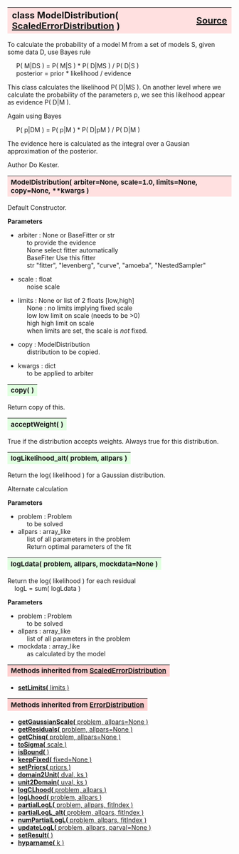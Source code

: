 ---
---
<br><br>

<a name="ModelDistribution"></a>
<table><thead style="background-color:#FFE0E0; width:100%; font-size:20px"><tr><th style="text-align:left">
<strong>class ModelDistribution(</strong> <a href="./ScaledErrorDistribution.html">ScaledErrorDistribution</a> )</th><th style="text-align:right"><a href=https://github.com/dokester/BayesicFitting/blob/master/BayesicFitting/source/ModelDistribution.py target=_blank>Source</a></th></tr></thead></table>

To calculate the probability of a model M from a set of models S,
given some data D, use Bayes rule

&nbsp;&nbsp;&nbsp;&nbsp; P( M|DS ) = P( M|S ) * P( D|MS ) / P( D|S )
<br>&nbsp;&nbsp;&nbsp;&nbsp; posterior = prior   * likelihood / evidence

This class calculates the likelihood P( D|MS ).
On another level where we calculate the probability of the
parameters p, we see this likelhood appear as evidence P( D|M ).

Again using Bayes 

&nbsp;&nbsp;&nbsp;&nbsp; P( p|DM ) = P( p|M ) * P( D|pM ) / P( D|M )

The evidence here is calculated as the integral over a Gausian
approximation of the posterior.

Author       Do Kester.


<a name="ModelDistribution"></a>
<table><thead style="background-color:#FFE0E0; width:100%; font-size:15px"><tr><th style="text-align:left">
<strong>ModelDistribution(</strong> arbiter=None, scale=1.0, limits=None,
 copy=None, **kwargs )
</th></tr></thead></table>

Default Constructor.

<b>Parameters</b>

* arbiter  :  None or BaseFitter or str
<br>&nbsp;&nbsp;&nbsp;&nbsp; to provide the evidence
<br>&nbsp;&nbsp;&nbsp;&nbsp; None    select fitter automatically
<br>&nbsp;&nbsp;&nbsp;&nbsp; BaseFiter   Use this fitter
<br>&nbsp;&nbsp;&nbsp;&nbsp; str     "fitter", "levenberg", "curve", "amoeba", "NestedSampler"

* scale  :  float
<br>&nbsp;&nbsp;&nbsp;&nbsp; noise scale
* limits  :  None or list of 2 floats [low,high]
<br>&nbsp;&nbsp;&nbsp;&nbsp; None : no limits implying fixed scale
<br>&nbsp;&nbsp;&nbsp;&nbsp; low     low limit on scale (needs to be >0)
<br>&nbsp;&nbsp;&nbsp;&nbsp; high    high limit on scale
<br>&nbsp;&nbsp;&nbsp;&nbsp; when limits are set, the scale is *not* fixed.

* copy  :  ModelDistribution
<br>&nbsp;&nbsp;&nbsp;&nbsp; distribution to be copied.

* kwargs  :  dict
<br>&nbsp;&nbsp;&nbsp;&nbsp; to be applied to arbiter


<a name="copy"></a>
<table><thead style="background-color:#E0FFE0; width:100%; font-size:15px"><tr><th style="text-align:left">
<strong>copy(</strong> )
</th></tr></thead></table>

Return copy of this. 
<a name="acceptWeight"></a>
<table><thead style="background-color:#E0FFE0; width:100%; font-size:15px"><tr><th style="text-align:left">
<strong>acceptWeight(</strong> )
</th></tr></thead></table>
True if the distribution accepts weights.
Always true for this distribution.

<a name="logLikelihood_alt"></a>
<table><thead style="background-color:#E0FFE0; width:100%; font-size:15px"><tr><th style="text-align:left">
<strong>logLikelihood_alt(</strong> problem, allpars ) 
</th></tr></thead></table>
Return the log( likelihood ) for a Gaussian distribution.

Alternate calculation

<b>Parameters</b>

* problem  :  Problem
<br>&nbsp;&nbsp;&nbsp;&nbsp; to be solved
* allpars  :  array_like
<br>&nbsp;&nbsp;&nbsp;&nbsp; list of all parameters in the problem
<br>&nbsp;&nbsp;&nbsp;&nbsp; Return optimal parameters of the fit


<a name="logLdata"></a>
<table><thead style="background-color:#E0FFE0; width:100%; font-size:15px"><tr><th style="text-align:left">
<strong>logLdata(</strong> problem, allpars, mockdata=None ) 
</th></tr></thead></table>
Return the log( likelihood ) for each residual
<br>&nbsp;&nbsp;&nbsp; 
logL = sum( logLdata )

<b>Parameters</b>

* problem  :  Problem
<br>&nbsp;&nbsp;&nbsp;&nbsp; to be solved
* allpars  :  array_like
<br>&nbsp;&nbsp;&nbsp;&nbsp; list of all parameters in the problem   
* mockdata  :  array_like
<br>&nbsp;&nbsp;&nbsp;&nbsp; as calculated by the model


<table><thead style="background-color:#FFD0D0; width:100%; font-size:15px"><tr><th style="text-align:left">
<strong>Methods inherited from</strong> <a href="./ScaledErrorDistribution.html">ScaledErrorDistribution</a></th></tr></thead></table>


* [<strong>setLimits(</strong> limits ) ](./ScaledErrorDistribution.md#setLimits)


<table><thead style="background-color:#FFD0D0; width:100%; font-size:15px"><tr><th style="text-align:left">
<strong>Methods inherited from</strong> <a href="./ErrorDistribution.html">ErrorDistribution</a></th></tr></thead></table>


* [<strong>getGaussianScale(</strong> problem, allpars=None ) ](./ErrorDistribution.md#getGaussianScale)
* [<strong>getResiduals(</strong> problem, allpars=None )](./ErrorDistribution.md#getResiduals)
* [<strong>getChisq(</strong> problem, allpars=None )](./ErrorDistribution.md#getChisq)
* [<strong>toSigma(</strong> scale ) ](./ErrorDistribution.md#toSigma)
* [<strong>isBound(</strong> ) ](./ErrorDistribution.md#isBound)
* [<strong>keepFixed(</strong> fixed=None ) ](./ErrorDistribution.md#keepFixed)
* [<strong>setPriors(</strong> priors ) ](./ErrorDistribution.md#setPriors)
* [<strong>domain2Unit(</strong> dval, ks ) ](./ErrorDistribution.md#domain2Unit)
* [<strong>unit2Domain(</strong> uval, ks ) ](./ErrorDistribution.md#unit2Domain)
* [<strong>logCLhood(</strong> problem, allpars )](./ErrorDistribution.md#logCLhood)
* [<strong>logLhood(</strong> problem, allpars )](./ErrorDistribution.md#logLhood)
* [<strong>partialLogL(</strong> problem, allpars, fitIndex ) ](./ErrorDistribution.md#partialLogL)
* [<strong>partialLogL_alt(</strong> problem, allpars, fitIndex ) ](./ErrorDistribution.md#partialLogL_alt)
* [<strong>numPartialLogL(</strong> problem, allpars, fitIndex ) ](./ErrorDistribution.md#numPartialLogL)
* [<strong>updateLogL(</strong> problem, allpars, parval=None )](./ErrorDistribution.md#updateLogL)
* [<strong>setResult(</strong> )](./ErrorDistribution.md#setResult)
* [<strong>hyparname(</strong> k ) ](./ErrorDistribution.md#hyparname)
